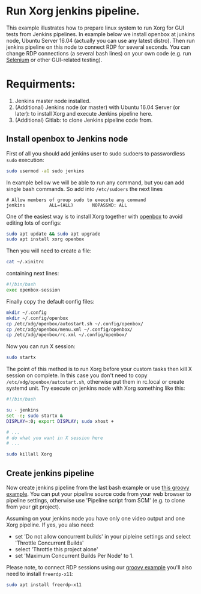 # Run Xorg jenkins pipeline.

This example illustrates how to prepare linux system to run Xorg for GUI tests from Jenkins pipelines. In example below we install openbox at junkins node, Ubuntu Server 16.04 (actually you can use any latest distro). Then run jenkins pipeline on this node to connect RDP for several seconds. You can change RDP connections (a several bash lines) on your own code (e.g. run [Selenium](https://www.seleniumhq.org/) or other GUI-related testing).


# Requirments:

1. Jenkins master node installed.
2. (Additional) Jenkins node (or master) with Ubuntu 16.04 Server (or later): to install Xorg and execute Jenkins pipeline here.
3. (Additional) Gitlab: to clone Jenkins pipeline code from.


## Install openbox to Jenkins node

First of all you should add jenkins user to sudo sudoers to passwordless `sudo` execution:
```bash
sudo usermod -aG sudo jenkins
```
In example bellow we will be able to run any command, but you can add single bash commands. So add into `/etc/sudoers` the next lines
```
# Allow members of group sudo to execute any command
jenkins         ALL=(ALL)       NOPASSWD: ALL
```

One of the easiest way is to install Xorg together with [openbox](http://openbox.org) to avoid editing lots of configs:
```bash
sudo apt update && sudo apt upgrade
sudo apt install xorg openbox
```
Then you will need to create a file:
```bash
cat ~/.xinitrc
```
containing next lines:
```bash
#!/bin/bash
exec openbox-session
```
Finally copy the default config files:
```bash
mkdir ~/.config
mkdir ~/.config/openbox
cp /etc/xdg/openbox/autostart.sh ~/.config/openbox/
cp /etc/xdg/openbox/menu.xml ~/.config/openbox/
cp /etc/xdg/openbox/rc.xml ~/.config/openbox/
```
Now you can run X session:
```bash
sudo startx
```

The point of this method is to run Xorg before your custom tasks then kill X session on complete. In this case you don't need to copy `/etc/xdg/openbox/autostart.sh`, otherwise put them in rc.local or create systemd unit. Try execute on jenkins node with Xorg something like this:
```bash
#!/bin/bash

su - jenkins
set -e; sudo startx &
DISPLAY=:0; export DISPLAY; sudo xhost +

# ...
# do what you want in X session here
# ...

sudo killall Xorg
```


## Create jenkins pipeline

Now create jenkins pipeline from the last bash example or use [this groovy example](https://github.com/alexanderbazhenoff/scripts-various/blob/master/jenkins/xorg-pipelines-example/xorg-jenkins-pipeline.groovy). You can put your pipeline source code from your web browser to pipeline settings, otherwise use 'Pipeline script from SCM' (e.g. to clone from your git project).

Assuming on your jenkins node you have only one video output and one Xorg pipeline. If yes, you also need: 
- set 'Do not allow concurrent builds' in your pipleine settings and select 'Throttle Concurrent Builds'
- select 'Throttle this project alone'
- set 'Maximum Concurrent Builds Per Node' to 1.

Please note, to connect RDP sessions using our [groovy example](https://github.com/alexanderbazhenoff/scripts-various/blob/master/jenkins/xorg-pipelines-example/xorg-jenkins-pipeline.groovy) you'll also need to install `freerdp-x11`:
```bash
sudo apt install freerdp-x11
```